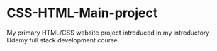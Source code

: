 # CSS-HTML-Main-project
My primary HTML/CSS website project introduced in my introductory Udemy full stack development course.
